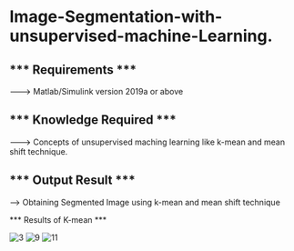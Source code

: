 # Image-Segmentation-with-unsupervised-machine-Learning.

*** Requirements ***
--------------------------------------
---> Matlab/Simulink version 2019a or above

*** Knowledge Required ***
--------------------------------------
---> Concepts of unsupervised maching learning like k-mean and mean shift technique.

*** Output Result ***
--------------------------------------
--> Obtaining Segmented Image using k-mean and mean shift technique



*** Results of K-mean ***

![3](https://user-images.githubusercontent.com/56997905/174434215-9f9bb924-8a0a-4fa2-8ada-1b0ffc799769.jpg)
![9](https://user-images.githubusercontent.com/56997905/174434265-af3abafa-f1d8-41ce-ac83-41df026bfdd6.jpg)
![11](https://user-images.githubusercontent.com/56997905/174434268-f544b0a5-85e4-45d0-b81c-308db2e9ad52.jpg)

